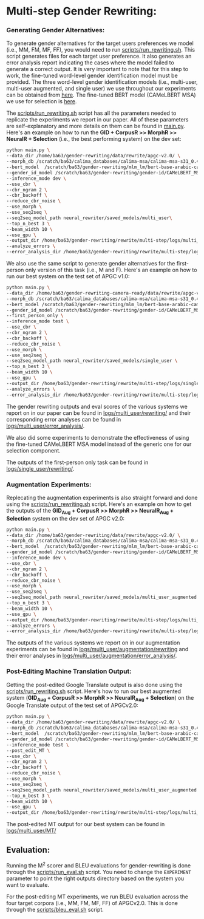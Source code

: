 # Multi-step Gender Rewriting:

### Generating Gender Alternatives:
To generate gender alternatives for the target users preferences we model (i.e., MM, FM, MF, FF), you would need to run [scripts/run_rewriting.sh](scripts/run_rewriting.sh). This script generates files for each target user preference. It also generates an error analysis report indicating the cases where the model failed to generate a correct output. It is very important to note that for this step to work, the fine-tuned word-level gender identification model must be provided. The three word-level gender identification models (i.e., multi-user, multi-user augmented, and single user) we use throughout our experiments can be obtained from [here](https://drive.google.com/drive/folders/1IxmvY5xrnAq5QXBhKOEK908Z7H5R7uYp?usp=sharing). The fine-tuned BERT model (CAMeLBERT MSA) we use for selection is [here](https://drive.google.com/drive/folders/1WnJXhLxexrwlCNrG8mxpY-5schKMrmp-?usp=sharing).<br/>

The [scripts/run_rewriting.sh](scripts/run_rewriting.sh) script has all the parameters needed to replicate the experiments we report in our paper. All of these parameters are self-explanatory and more details on them can be found in [main.py](https://github.com/balhafni/gender-rewriting/blob/master/rewrite/multi-step/main.py). Here's an example on how to run the **GID + CorpusR >> MorphR >> NeuralR + Selection** (i.e., the best performing system) on the dev set:

```bash
python main.py \
--data_dir /home/ba63/gender-rewriting/data/rewrite/apgc-v2.0/ \
--morph_db /scratch/ba63/calima_databases/calima-msa/calima-msa-s31_0.4.2.utf8.db.copy-mod \
--bert_model  /scratch/ba63/gender-rewriting/mlm_lm/bert-base-arabic-camelbert-msa-mlm-88 \
--gender_id_model /scratch/ba63/gender-rewriting/gender-id/CAMeLBERT_MSA/camera_ready/multi_user_with_clitics/models_f1/checkpoint-10000 \
--inference_mode dev \
--use_cbr \
--cbr_ngram 2 \
--cbr_backoff \
--reduce_cbr_noise \
--use_morph \
--use_seq2seq \
--seq2seq_model_path neural_rewriter/saved_models/multi_user\
--top_n_best 3 \
--beam_width 10 \
--use_gpu \
--output_dir /home/ba63/gender-rewriting/rewrite/multi-step/logs/multi_user/rewriting/CorpusR_MorphR_NeuralR
--analyze_errors \
--error_analysis_dir /home/ba63/gender-rewriting/rewrite/multi-step/logs/multi_user/error_analysis/CorpusR_MorphR_NeuralR
```

We also use the same script to generate gender alternatives for the first-person only version of this task (i.e., M and F). Here's an example on how to run our best system on the test set of APGC v1.0:

```bash
python main.py \
--data_dir /home/ba63/gender-rewriting-camera-ready/data/rewrite/apgc-v1.0/ \
--morph_db /scratch/ba63/calima_databases/calima-msa/calima-msa-s31_0.4.2.utf8.db.copy-mod \
--bert_model /scratch/ba63/gender-rewriting/mlm_lm/bert-base-arabic-camelbert-msa-mlm-88 \
--gender_id_model /scratch/ba63/gender-rewriting/gender-id/CAMeLBERT_MSA/camera_ready/single_user/models_f1/checkpoint-1000/ \
--first_person_only \
--inference_mode test \
--use_cbr \
--cbr_ngram 2 \
--cbr_backoff \
--reduce_cbr_noise \
--use_morph \
--use_seq2seq \
--seq2seq_model_path neural_rewriter/saved_models/single_user \
--top_n_best 3 \
--beam_width 10 \
--use_gpu \
--output_dir /home/ba63/gender-rewriting/rewrite/multi-step/logs/single_user/CorpusR_MorphR_NeuralR_test \
--analyze_errors \
--error_analysis_dir /home/ba63/gender-rewriting/rewrite/multi-step/logs/single_user/CorpusR_MorphR_NeuralR_test
```

The gender rewriting outputs and eval scores of the various systems we report on in our paper can be found in [logs/multi_user/rewriting/](logs/multi_user/rewriting/) and their corresponding error analyses can be found in [logs/multi_user/error_analysis/](logs/multi_user/error_analysis/).<br/>

We also did some experiments to demonstrate the effectiveness of using the fine-tuned CAMeLBERT MSA model instead of the generic one for our selection component.

The outputs of the first-person only task can be found in [logs/single_user/rewriting/](logs/single_user/rewriting/).

### Augmentation Experiments:
Replecating the augmentation experiments is also straight forward and done using the [scripts/run_rewriting.sh](scripts/run_rewriting.sh) script. Here's an example on how to get the outputs of the **GID<sub>Aug</sub> + CorpusR >> MorphR >> NeuralR<sub>Aug</sub> + Selection** system on the dev set of APGC v2.0:

```bash
python main.py \
--data_dir /home/ba63/gender-rewriting/data/rewrite/apgc-v2.0/ \
--morph_db /scratch/ba63/calima_databases/calima-msa/calima-msa-s31_0.4.2.utf8.db.copy-mod \
--bert_model  /scratch/ba63/gender-rewriting/mlm_lm/bert-base-arabic-camelbert-msa-mlm-88 \
--gender_id_model /scratch/ba63/gender-rewriting/gender-id/CAMeLBERT_MSA/camera_ready/multi_user_with_clitics/augmented_models/5000/models_f1/checkpoint-55000 \
--inference_mode dev \
--use_cbr \
--cbr_ngram 2 \
--cbr_backoff \
--reduce_cbr_noise \
--use_morph \
--use_seq2seq \
--seq2seq_model_path neural_rewriter/saved_models/multi_user_augmented \
--top_n_best 3 \
--beam_width 10 \
--use_gpu \
--output_dir /home/ba63/gender-rewriting/rewrite/multi-step/logs/multi_user/augmentation/rewriting/CorpusR_MorphR_NeuralR_aug_GID_aug
--analyze_errors \
--error_analysis_dir /home/ba63/gender-rewriting/rewrite/multi-step/logs/multi_user/augmentation/error_analysis/CorpusR_MorphR_NeuralR_aug_GID_aug
```

The outputs of the various systems we report on in our augmentation experiments can be found in [logs/multi_user/augmentation/rewriting](logs/multi_user/augmentation/rewriting) and their error analyses in [logs/multi_user/augmentation/error_analysis/](logs/multi_user/augmentation/error_analysis).


### Post-Editing Machine Translation Output:
Getting the post-edited Google Translate output is also done using the [scripts/run_rewriting.sh](scripts/run_rewriting.sh) script.
Here's how to run our best augmented system (**GID<sub>Aug</sub> + CorpusR >> MorphR >> NeuralR<sub>Aug</sub> + Selection**) on the Google Translate output of the test set of APGCv2.0:
```bash
python main.py \
--data_dir /home/ba63/gender-rewriting/data/rewrite/apgc-v2.0/ \
--morph_db /scratch/ba63/calima_databases/calima-msa/calima-msa-s31_0.4.2.utf8.db.copy-mod \
--bert_model  /scratch/ba63/gender-rewriting/mlm_lm/bert-base-arabic-camelbert-msa-mlm-88 \
--gender_id_model /scratch/ba63/gender-rewriting/gender-id/CAMeLBERT_MSA/camera_ready/multi_user_with_clitics/augmented_models/5000/models_f1/checkpoint-55000 \
--inference_mode test \
--post_edit_MT \
--use_cbr \
--cbr_ngram 2 \
--cbr_backoff \
--reduce_cbr_noise \
--use_morph \
--use_seq2seq \
--seq2seq_model_path neural_rewriter/saved_models/multi_user_augmented \
--top_n_best 3 \
--beam_width 10 \
--use_gpu \
--output_dir /home/ba63/gender-rewriting/rewrite/multi-step/logs/multi_user/MT/CorpusR_MorphR_NeuralR_aug_GID_aug_test
```

The post-edited MT output for our best system can be found in [logs/multi_user/MT/](logs/multi_user/MT/)

## Evaluation:
Running the M<sup>2</sup> scorer and BLEU evaluations for gender-rewriting is done through the [scripts/run_eval.sh](scripts/run_eval.sh) script. You need to change the `EXPERIMENT` parameter to point the right outputs directory based on the system you want to evaluate.</br>

For the post-editing MT experiments, we run BLEU evaluation across the four target corpora (i.e., MM, FM, MF, FF) of APGCv2.0. This is done through the [scripts/bleu_eval.sh](scripts/bleu_eval.sh) script.
